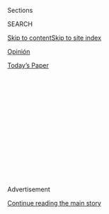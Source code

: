 <div id="app">

<div>

<div>

<div>

<div class="NYTAppHideMasthead css-1q2w90k e1suatyy0">

<div class="section css-ui9rw0 e1suatyy2">

<div class="css-eph4ug er09x8g0">

<div class="css-6n7j50">

</div>

<span class="css-1dv1kvn">Sections</span>

<div class="css-10488qs">

<span class="css-1dv1kvn">SEARCH</span>

</div>

[Skip to content](#site-content)[Skip to site
index](#site-index)

</div>

<div id="masthead-section-label" class="css-1wr3we4 eaxe0e00">

[Opinión](https://www.nytimes3xbfgragh.onion/es/section/opinion)

</div>

<div class="css-10698na e1huz5gh0">

</div>

</div>

<div id="masthead-bar-one" class="section hasLinks css-15hmgas e1csuq9d3">

<div class="css-uqyvli e1csuq9d0">

</div>

<div class="css-1uqjmks e1csuq9d1">

</div>

<div class="css-9e9ivx">

[](https://myaccount.nytimes3xbfgragh.onion/auth/login?response_type=cookie&client_id=vi)

</div>

<div class="css-1bvtpon e1csuq9d2">

[Today’s
Paper](https://www.nytimes3xbfgragh.onion/section/todayspaper)

</div>

</div>

</div>

</div>

<div data-aria-hidden="false">

<div id="site-content" data-role="main">

<div>

<div class="css-1aor85t" style="opacity:0.000000001;z-index:-1;visibility:hidden">

<div class="css-1hqnpie">

<div class="css-epjblv">

<span class="css-17xtcya">[Opinión](/es/section/opinion)</span><span class="css-x15j1o">|</span><span class="css-fwqvlz">Lo
que América Latina puede aprender de las elecciones durante la
pandemia</span>

</div>

<div class="css-k008qs">

<div class="css-1iwv8en">

<span class="css-18z7m18"></span>

<div>

</div>

</div>

<span class="css-1n6z4y">https://nyti.ms/2YZGGZ5</span>

<div class="css-1705lsu">

<div class="css-4xjgmj">

<div class="css-4skfbu" data-role="toolbar" data-aria-label="Social Media Share buttons, Save button, and Comments Panel with current comment count" data-testid="share-tools">

  - 
  - 
  - 
  - 
    
    <div class="css-6n7j50">
    
    </div>

  - 

</div>

</div>

</div>

</div>

</div>

</div>

<div class="css-13pd83m">

</div>

<div id="top-wrapper" class="css-1sy8kpn">

<div id="top-slug" class="css-l9onyx">

Advertisement

</div>

[Continue reading the main
story](#after-top)

<div class="ad top-wrapper" style="text-align:center;height:100%;display:block;min-height:250px">

<div id="top" class="place-ad" data-position="top" data-size-key="top">

</div>

</div>

<div id="after-top">

</div>

</div>

<div>

<div class="css-v5btjw etb61u70">

<div class="css-v05ibm etb61u71">

[Opinión](/es/section/opinion)

</div>

</div>

<div id="sponsor-wrapper" class="css-1hyfx7x">

<div id="sponsor-slug" class="css-19vbshk">

Supported by

</div>

[Continue reading the main
story](#after-sponsor)

<div id="sponsor" class="ad sponsor-wrapper" style="text-align:center;height:100%;display:block">

</div>

<div id="after-sponsor">

</div>

</div>

<div class="css-186x18t">

Comentario

</div>

<div class="css-1vkm6nb ehdk2mb0">

# Lo que América Latina puede aprender de las elecciones durante la pandemia

</div>

Este es el momento para modernizar nuestros sistemas electorales.
Debemos introducir mecanismos especiales de votación que no erosionen la
confianza en la integridad de los comicios.

<div class="css-79elbk" data-testid="photoviewer-wrapper">

<div class="css-z3e15g" data-testid="photoviewer-wrapper-hidden">

</div>

<div class="css-1a48zt4 ehw59r15" data-testid="photoviewer-children">

![<span class="css-16f3y1r e13ogyst0" data-aria-hidden="true">Una mujer
ayuda a su madre a votar en Santo Domingo durante las elecciones
presidenciales de República Dominicana, celebradas el 5 de julio de este
año.</span><span class="css-cnj6d5 e1z0qqy90" itemprop="copyrightHolder"><span class="css-1ly73wi e1tej78p0">Credit...</span><span><span>Tatiana
Fernandez/Associated
Press</span></span></span>](https://static01.graylady3jvrrxbe.onion/images/2020/09/02/multimedia/02Casas-ES/merlin_174266055_c9045fb5-e91c-4d32-8fac-8733836285b3-articleLarge.jpg?quality=75&auto=webp&disable=upscale)

</div>

</div>

<div class="css-18e8msd">

<div class="css-vp77d3 epjyd6m0">

<div class="css-1baulvz">

Por <span class="css-1baulvz last-byline" itemprop="name">Kevin Casas
Z.</span>

<div class="css-8atqhb">

Es secretario general de IDEA Internacional.

</div>

</div>

</div>

  - 2 de septiembre de
    2020

  - 
    
    <div class="css-4xjgmj">
    
    <div class="css-d8bdto" data-role="toolbar" data-aria-label="Social Media Share buttons, Save button, and Comments Panel with current comment count" data-testid="share-tools">
    
      - 
      - 
      - 
      - 
        
        <div class="css-6n7j50">
        
        </div>
    
      - 
    
    </div>
    
    </div>

</div>

</div>

<div class="section meteredContent css-1r7ky0e" name="articleBody" itemprop="articleBody">

<div class="css-1fanzo5 StoryBodyCompanionColumn">

<div class="css-53u6y8">

[Regístrate para recibir nuestro
boletín](https://www.nytimes3xbfgragh.onion/newsletters/el-times) con
lo mejor de The New York Times.

-----

ESTOCOLMO — La pandemia de la COVID-19 ha trastocado el panorama
electoral en América Latina. Al menos [12 elecciones
programadas](https://www.idea.int/es/news-media/news/es/elecciones-y-covid-19-lecciones-de-am%C3%A9rica-latina)
en la región han sido pospuestas, incluyendo los comicios presidenciales
en Bolivia y República Dominicana —finalmente celebrados el 5 de julio—
y el plebiscito constitucional en Chile.

América Latina no está sola: de acuerdo con los datos del Instituto
Internacional para la Democracia y Asistencia Electoral (IDEA
Internacional), más de 70 países y jurisdicciones subnacionales en el
mundo han decidido postergar eventos electorales de todo tipo y más de
50 los han llevado a cabo en condiciones de pandemia.

Pero en la región, que ha batallado por décadas para dar credibilidad a
sus elecciones, debemos estar más atentos que nunca y preparar los
procesos electorales para enfrentar los desafíos planteados por la
crisis del coronavirus.

En los próximos 25 meses habrá nueve comicios presidenciales en América
Latina. Muchas de estas elecciones se llevarán a cabo en un contexto aún
definido por la emergencia de salud. Preservar la capacidad de las
democracias latinoamericanas para celebrar elecciones exitosas es vital:
las elecciones son con frecuencia la única válvula de escape para
sistemas políticos sometidos a las extraordinarias presiones derivadas
de una crisis sanitaria y económica sin precedentes. Prestar atención a
las lecciones que arroja el acervo de experiencia electoral acumulado en
los últimos meses es urgente.

</div>

</div>

<div class="css-1fanzo5 StoryBodyCompanionColumn">

<div class="css-53u6y8">

La primera de esas lecciones es la importancia del consenso político
para sustentar las decisiones que se tomen sobre el calendario y los
procedimientos electorales. La decisión de celebrar o posponer
elecciones en medio de una pandemia involucra desde consideraciones de
salud pública, hasta la potencial lesión a la legitimidad derivada de
una baja participación electoral, pasando por el [riesgo de crisis
constitucionales](https://www.idea.int/sites/default/files/publications/managing-elections-during-covid-19-pandemic.pdf).
Tampoco son ligeras las determinaciones sobre la habilitación de
procedimientos alternativos para emitir el sufragio y las precauciones
sanitarias que rodeen la votación. Cada una de estas decisiones es una
fuente potencial de fricción política y de esfuerzos para socavar la
legitimidad del resultado electoral.

Por ello es esencial que todas estas decisiones se sustenten en acuerdos
políticos amplios. Fue así en el caso de la exitosa elección
parlamentaria de abril en [Corea del
Sur](https://www.france24.com/es/20200415-corea-sur-elecciones-moon-jaein-coronavirus).
Pero también hay errores de los que debemos aprender. En
[Polonia](https://www.elmundo.es/internacional/2020/07/12/5f0b616521efa0ef7b8b469c.html),
la aprobación atropellada y controversial de reformas para llevar a cabo
la elección presidencial en mayo mediante voto postal generó un forcejeo
político que llevó a la posposición de los comicios, finalmente
celebrados en junio, mediante votación presencial y postal.

En nuestra región, el reciente caso dominicano se acerca a la
experiencia coreana y contrasta con la azarosa ruta seguida para definir
una nueva fecha para la elección en Bolivia (recientemente fijada para
el [18 de
octubre](https://cnnespanol.cnn.com/2020/08/13/el-tse-de-bolivia-anuncia-el-18-de-octubre-como-fecha-definitiva-de-las-elecciones-generales/)),
sugerente de la fragilidad de los acuerdos sobre las reglas del juego
electoral en ese país.

La segunda lección tiene que ver con la necesidad de habilitar diversas
modalidades para emitir el sufragio. El método tradicional de aglomerar
a millones de electores, miembros de mesa, representantes partidarios y
observadores en centros de votación a lo largo de pocas horas presenta
obvios riesgos para la salud pública en medio de una pandemia. Sin
embargo, desde el sufragio anticipado y postal hasta las incipientes
modalidades del voto en línea, la adopción de mecanismos especiales de
emisión del voto por parte de las legislaciones latinoamericanas marcha
muy por detrás del grado de desarrollo de otros aspectos de los procesos
electorales en la región. No hay un solo país de América Latina que hoy
contemple en su legislación la posibilidad del voto postal para los
residentes en el país o de extender por varios días la jornada
electoral.

La renuencia para adoptar esos mecanismos tiene relación con la
extendida desconfianza que afecta, con pocas excepciones, a la
institucionalidad electoral en la región.

</div>

</div>

<div class="css-1fanzo5 StoryBodyCompanionColumn">

<div class="css-53u6y8">

De acuerdo con cifras de Latinobarómetro, solo [28 por
ciento](https://www.latinobarometro.org/latContents.jsp) de los
latinoamericanos tenía alguna o mucha confianza en la institución
electoral de su país en 2018, una caída de 23 puntos desde 2006. En
América Latina la introducción de mecanismos especiales para votar es
vista menos en función de la participación electoral y más a través del
lente de los peligros que implique para la integridad de los comicios.
Pero este es el momento para adoptar los pasos necesarios para
modernizar nuestros sistemas electorales.

La pandemia ha hecho impostergable generar garantías sólidas de que los
mecanismos especiales de emisión del voto no pondrán en riesgo la
transparencia e integridad de los resultados. Porque lo cierto es que la
ausencia de esas modalidades se paga en participación electoral. En la
República Dominicana, el
[abstencionismo](https://www.elpais.cr/2020/07/08/alta-abstencion-en-comicios-de-la-republica-dominicana/)
en la reciente elección presidencial aumentó 14 puntos con respecto a la
anterior. En Corea del Sur, en cambio, la elección de abril resultó en
el más alto nivel de participación electoral en casi tres décadas, en
parte por la habilitación del voto postal y de jornadas electorales
adicionales, durante las que votó más de una cuarta parte del
electorado. Nada de eso fue improvisado: ya estaba previsto por la
legislación coreana desde mucho antes de la elección.

Todo esto conduce a un tercer punto: los recursos. La pandemia obliga a
adoptar medidas que reduzcan los riesgos de contagio, que van desde la
disponibilidad de mascarillas y demás materiales de protección, hasta la
apertura de más centros de votación y la extensión de la jornada
electoral. En particular, prolongar la jornada electoral —que permite
controlar el flujo de votantes a las urnas— luce hoy como una opción
viable para casi cualquier país de América Latina. Si se quieren
elecciones adecuadas hay que estar dispuesto a dar mayores recursos
financieros y humanos a las autoridades electorales.

Pero nada de esto garantiza el éxito, pues hay un cuarto factor,
crucial: al igual que tantas otras cosas, las elecciones exitosas
dependen, en última instancia, del control de la pandemia.

Celebrar elecciones en cuarentena es imposible. Aún más, la evidencia
muestra que el momento de la curva de contagios en que se encuentre un
país [impacta decisivamente la participación
electoral](https://www.idea.int/news-media/news/elections-pandemic-lessons-asia).
El aumento de esta en Corea del Sur debe mucho al hecho de que la
elección se celebró cuando el número de contagios tenía más de un mes
de haber sido estabilizado. Por el contrario, elecciones celebradas en
medio de brotes crecientes, por ejemplo los comicios parlamentarios de
Irán en febrero o las elecciones municipales de Francia en marzo,
experimentaron [caídas aparatosas en la afluencia de
votantes](https://www.france24.com/es/20200315-participacion-primera-vuelta-elecciones-municipales-francia).

Estos son apenas algunos aprendizajes que los países latinoamericanos,
confrontados con un ciclo electoral en condiciones complejas, harían
bien en tomar en cuenta. La celebración de elecciones periódicas, libres
y transparentes es el área más exitosa del desarrollo democrático de
América Latina durante las últimas cuatro décadas. Eso es un motivo de
esperanza, pero no lo debe ser de complacencia: proteger ese avance
nunca ha sido más urgente.

Kevin Casas Z. es politólogo y fue vicepresidente de Costa Rica. Desde
2019 es secretario general de IDEA Internacional.

</div>

</div>

<div>

</div>

</div>

<div>

</div>

<div>

</div>

<div>

</div>

<div>

<div id="bottom-wrapper" class="css-1ede5it">

<div id="bottom-slug" class="css-l9onyx">

Advertisement

</div>

[Continue reading the main
story](#after-bottom)

<div id="bottom" class="ad bottom-wrapper" style="text-align:center;height:100%;display:block;min-height:90px">

</div>

<div id="after-bottom">

</div>

</div>

</div>

</div>

</div>

## Site Index

<div>

</div>

## Site Information Navigation

  - [© <span>2020</span> <span>The New York Times
    Company</span>](https://help.nytimes3xbfgragh.onion/hc/en-us/articles/115014792127-Copyright-notice)

<!-- end list -->

  - [NYTCo](https://www.nytco.com/)
  - [Contact
    Us](https://help.nytimes3xbfgragh.onion/hc/en-us/articles/115015385887-Contact-Us)
  - [Work with us](https://www.nytco.com/careers/)
  - [Advertise](https://nytmediakit.com/)
  - [T Brand Studio](http://www.tbrandstudio.com/)
  - [Your Ad
    Choices](https://www.nytimes3xbfgragh.onion/privacy/cookie-policy#how-do-i-manage-trackers)
  - [Privacy](https://www.nytimes3xbfgragh.onion/privacy)
  - [Terms of
    Service](https://help.nytimes3xbfgragh.onion/hc/en-us/articles/115014893428-Terms-of-service)
  - [Terms of
    Sale](https://help.nytimes3xbfgragh.onion/hc/en-us/articles/115014893968-Terms-of-sale)
  - [Site
    Map](https://spiderbites.nytimes3xbfgragh.onion)
  - [Help](https://help.nytimes3xbfgragh.onion/hc/en-us)
  - [Subscriptions](https://www.nytimes3xbfgragh.onion/subscription?campaignId=37WXW)

</div>

</div>

</div>

</div>
